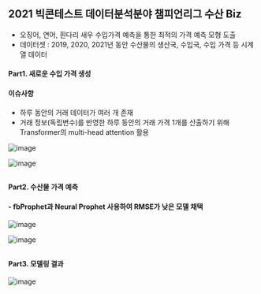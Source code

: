 ## 2021 빅콘테스트 데이터분석분야 챔피언리그 수산 Biz 

- 오징어, 연어, 흰다리 새우 수입가격 예측을 통한 최적의 가격 예측 모형 도출
- 데이터셋 : 2019, 2020, 2021년 동안 수산물의 생산국, 수입국, 수입 가격 등 시계열 데이터


#### Part1. 새로운 수입 가격 생성

#### 이슈사항
- 하루 동안의 거래 데이터가 여러 개 존재
- 거래 정보(독립변수)를 반영한 하루 동안의 거래 가격 1개를 산출하기 위해 Transformer의 multi-head attention 활용

![image](https://user-images.githubusercontent.com/60679596/147020781-86360397-3e0b-4260-84ce-95b11fedf3d4.png)

![image](https://user-images.githubusercontent.com/60679596/147020826-fa5b92c7-5596-45c7-add5-14b75a833140.png)


##
#### Part2. 수산물 가격 예측

#### - fbProphet과 Neural Prophet 사용하여 RMSE가 낮은 모델 채택

![image](https://user-images.githubusercontent.com/60679596/147020998-22367c04-1115-4de2-80ad-49728fe0fbe8.png)

![image](https://user-images.githubusercontent.com/60679596/147021019-7b25d831-c0e9-4d43-a970-3d664a7e018f.png)

## 

#### Part3. 모델링 결과 


![image](https://user-images.githubusercontent.com/60679596/147021356-3449e8a0-3ef9-4f36-b6ce-99a23e2cc76c.png)



